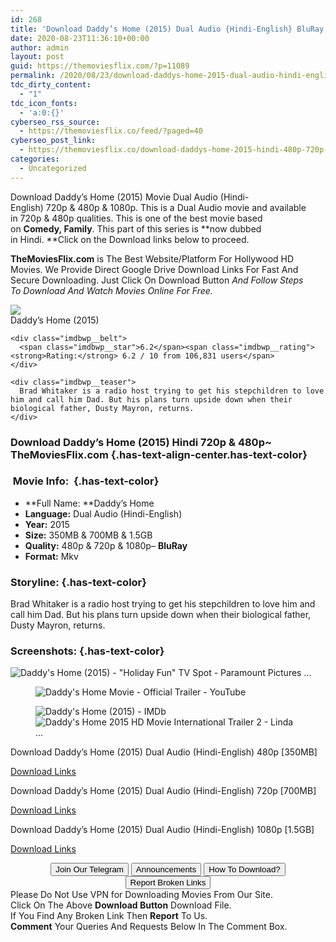 ```yaml
---
id: 268
title: 'Download Daddy’s Home (2015) Dual Audio {Hindi-English} BluRay 480p [350MB] || 720p [700MB] || 1080p [1.5GB]'
date: 2020-08-23T11:36:10+00:00
author: admin
layout: post
guid: https://themoviesflix.com/?p=11089
permalink: /2020/08/23/download-daddys-home-2015-dual-audio-hindi-english-bluray-480p-350mb-720p-700mb-1080p-1-5gb-2/
tdc_dirty_content:
  - "1"
tdc_icon_fonts:
  - 'a:0:{}'
cyberseo_rss_source:
  - https://themoviesflix.co/feed/?paged=40
cyberseo_post_link:
  - https://themoviesflix.co/download-daddys-home-2015-hindi-480p-720p-1080p/
categories:
  - Uncategorized
---
```

Download Daddy’s Home (2015)&nbsp;Movie&nbsp;Dual Audio (Hindi-English)&nbsp;720p&nbsp;&&nbsp;480p&nbsp;& 1080p. This is a Dual Audio movie and available in&nbsp;720p&nbsp;&&nbsp;480p&nbsp;qualities. This is one of the best movie based on&nbsp;**Comedy,&nbsp;Family**. This part of this series is&nbsp;**now dubbed in&nbsp;Hindi.&nbsp;**Click on the Download links below to proceed.

**TheMoviesFlix.com**&nbsp;is The Best Website/Platform For Hollywood HD Movies. We Provide Direct Google Drive Download Links For Fast And Secure Downloading. Just Click On Download Button&nbsp;_And Follow Steps To&nbsp;Download And Watch Movies Online For Free._

<div class="imdbwp imdbwp--movie dark">
  <div class="imdbwp__thumb">
    <a class="imdbwp__link" target="_blank" title="Daddy's Home" href="https://www.imdb.com/title/tt1528854/" rel="nofollow noopener noreferrer"><img class="imdbwp__img" src="https://m.media-amazon.com/images/M/MV5BMTQ0OTE1MTk4N15BMl5BanBnXkFtZTgwMDM5OTk5NjE@._V1_SX300.jpg" /></a>
  </div>
  
  <div class="imdbwp__content">
    <div class="imdbwp__header">
      <span class="imdbwp__title">Daddy&#8217;s Home</span> (2015)
    </div>
    
    <div class="imdbwp__belt">
      <span class="imdbwp__star">6.2</span><span class="imdbwp__rating"><strong>Rating:</strong> 6.2 / 10 from 106,831 users</span>
    </div>
    
    <div class="imdbwp__teaser">
      Brad Whitaker is a radio host trying to get his stepchildren to love him and call him Dad. But his plans turn upside down when their biological father, Dusty Mayron, returns.
    </div>
  </div>
</div>

### Download Daddy’s Home (2015) Hindi 720p & 480p~ TheMoviesFlix.com {.has-text-align-center.has-text-color}

### &nbsp;Movie Info:&nbsp; {.has-text-color}

  * **Full Name:&nbsp;**Daddy’s Home
  * **Language:**&nbsp;Dual Audio (Hindi-English)
  * **Year:**&nbsp;2015
  * **Size:**&nbsp;350MB & 700MB & 1.5GB
  * **Quality:**&nbsp;480p & 720p & 1080p–&nbsp;**BluRay**
  * **Format:**&nbsp;Mkv

### Storyline: {.has-text-color}

Brad Whitaker is a radio host trying to get his stepchildren to love him and call him Dad. But his plans turn upside down when their biological father, Dusty Mayron, returns.

### Screenshots: {.has-text-color}<figure class="wp-block-image">

![Daddy's Home (2015) - "Holiday Fun" TV Spot - Paramount Pictures ...](https://i.ytimg.com/vi/afgaL88m6Ac/maxresdefault.jpg) </figure> <figure class="wp-block-image">![Daddy's Home Movie - Official Trailer - YouTube](https://i.ytimg.com/vi/arhMMJx7tCU/maxresdefault.jpg)</figure> <figure class="wp-block-image">![Daddy's Home (2015) - IMDb](https://m.media-amazon.com/images/M/MV5BNzM0NjMzMzAzOF5BMl5BanBnXkFtZTgwMTQwMjExNzE@._V1_.jpg)<figcaption>![Daddy's Home 2015 HD Movie International Trailer 2 - Linda ...](https://uktvcatchup.com/wp-content/uploads/2017/11/daddys-home-2015-hd-movie-international-trailer-2-linda-cardellini-will-ferrell-comedy-movie.jpg)</figcaption></figure> 

<p class="has-text-align-center has-text-color has-medium-font-size">
  Download&nbsp;Daddy’s Home (2015) Dual Audio (Hindi-English)&nbsp;480p&nbsp;[350MB]
</p>

<span class="mb-center maxbutton-3-center"><span class="maxbutton-3-container mb-container"><a class="maxbutton-3 maxbutton maxbutton-post-button" target="_blank" rel="nofollow noopener noreferrer" href="https://coinquint.com/a7492/"><span class="mb-text">Download Links</span></a></span></span>

<p class="has-text-align-center has-text-color has-medium-font-size">
  Download&nbsp;Daddy’s Home (2015) Dual Audio (Hindi-English)&nbsp;720p&nbsp;[700MB]
</p>

<span class="mb-center maxbutton-3-center"><span class="maxbutton-3-container mb-container"><a class="maxbutton-3 maxbutton maxbutton-post-button" target="_blank" rel="nofollow noopener noreferrer" href="https://coinquint.com/a7494/"><span class="mb-text">Download Links</span></a></span></span>

<p class="has-text-align-center has-text-color has-medium-font-size">
  Download&nbsp;Daddy’s Home (2015) Dual Audio (Hindi-English)&nbsp;1080p&nbsp;[1.5GB]
</p>

<span class="mb-center maxbutton-3-center"><span class="maxbutton-3-container mb-container"><a class="maxbutton-3 maxbutton maxbutton-post-button" target="_blank" rel="nofollow noopener noreferrer" href="https://coinquint.com/a7498/"><span class="mb-text">Download Links</span></a></span></span>

<center>
</center>

<center>
  <a href="https://t.me/themoviesflixcom" target="_blank" data-wpel-link="external" rel="nofollow external noopener noreferrer"><button class="button button5">Join Our Telegram</button></a> <a href="https://themoviesflix.co/download-daddys-home-2015-hindi-480p-720p-1080p/#" target="_blank" data-wpel-link="external" rel="nofollow external noopener noreferrer"><button class="button button5">Announcements</button></a> <a href="https://themoviesflix.com/how-to-download/" target="_blank" data-wpel-link="external" rel="nofollow external noopener noreferrer"><button class="button button5">How To Download?</button></a> <a href="https://themoviesflix.co/download-daddys-home-2015-hindi-480p-720p-1080p/#" target="_blank" data-wpel-link="external" rel="nofollow external noopener noreferrer"><button class="button button5">Report Broken Links</button></a>
</center>

<div class="alert alert-danger">
  Please Do Not Use VPN for Downloading Movies From Our Site.
</div>

<div class="alert alert-success">
  Click On The Above <strong>Download Button</strong> Download File.
</div>

<div class="alert alert-warning">
  If You Find Any Broken Link Then <strong>Report</strong> To Us.
</div>

<div class="alert alert-info">
  <strong>Comment</strong> Your Queries And Requests Below In The Comment Box.
</div>